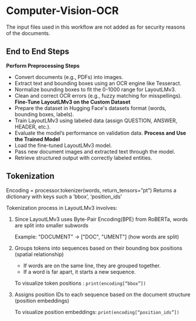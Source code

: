 # Computer-Vision-OCR

The input files used in this workflow are not added as for security reasons of the documents. 


## End to End Steps
**Perform Preprocessing Steps**
- Convert documents (e.g., PDFs) into images.
- Extract text and bounding boxes using an OCR engine like Tesseract.
- Normalize bounding boxes to fit the 0-1000 range for LayoutLMv3.
- Clean and correct OCR errors (e.g., fuzzy matching for misspellings).
 **Fine-Tune LayoutLMv3 on the Custom Dataset**
- Prepare the dataset in Hugging Face's datasets format (words, bounding boxes, labels).
- Train LayoutLMv3 using labeled data (assign QUESTION, ANSWER, HEADER, etc.).
- Evaluate the model’s performance on validation data.
 **Process and Use the Trained Model**
- Load the fine-tuned LayoutLMv3 model.
- Pass new document images and extracted text through the model.
- Retrieve structured output with correctly labeled entities.


## Tokenization
Encoding = processor.tokenizer(words, return_tensors=”pt”)
Returns a dictionary with keys such a ‘bbox’, ‘position_ids’

Tokenization process in LayoutLMv3 involves: 

1. Since LayoutLMv3 uses Byte-Pair Encoding(BPE) from RoBERTa, words are split into smaller subwords
	
	Example: "DOCUMENT" → ["DOC", "UMENT"] (how words are split)

2. Groups tokens into sequences based on their bounding box positions (spatial relationship)
    - If words are on the same line, they are grouped together.
    - If a word is far apart, it starts a new sequence.

	To visualize token positions : `print(encoding[“bbox”])`


3. Assigns position IDs to each sequence based on the document structure (position embeddings) 

	To visualize position embeddings: `print(encoding[“position_ids”])`
